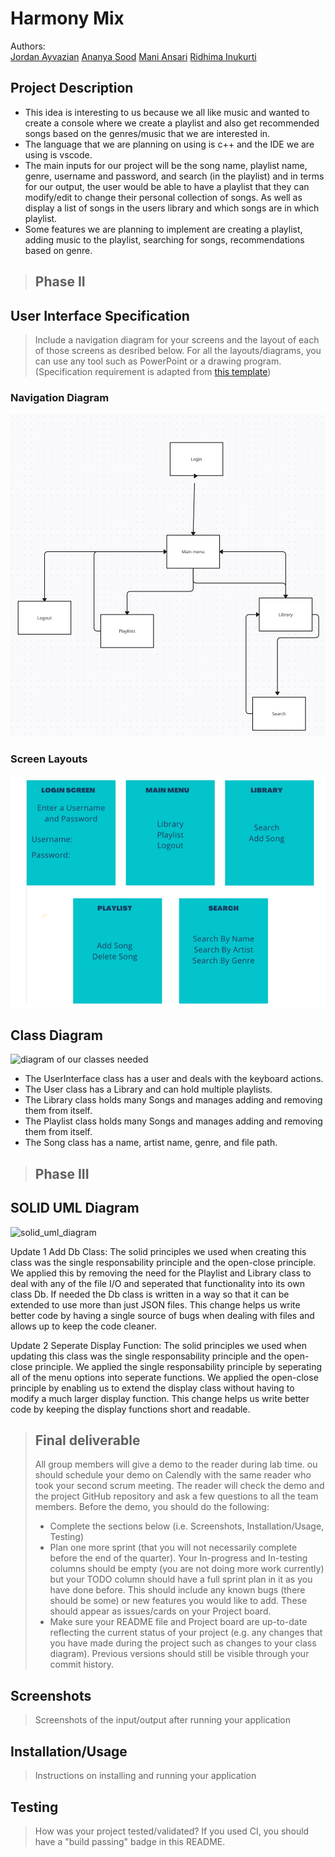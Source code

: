 # Harmony Mix
Authors:  
[Jordan Ayvazian](https://github.com/jorbo)
[Ananya Sood](https://github.com/ananyasood2)
[Mani Ansari](https://github.com/maniansari)
[Ridhima Inukurti](https://github.com/ridhimainukurti)  

## Project Description
 * This idea is interesting to us because we all like music and wanted to create a console where we create a playlist and also get recommended songs based on the genres/music that we are interested in.
 * The language that we are planning on using is c++ and the IDE we are using is vscode.
 * The main inputs for our project will be the song name, playlist name, genre, username and password, and search (in the playlist) and in terms for our output, the user would be able to have a playlist that they can modify/edit to change their personal collection of songs. As well as display a list of songs in the users library and which songs are in which playlist.
 * Some features we are planning to implement are creating a playlist, adding music to the playlist, searching for songs, recommendations based on genre.

 > ## Phase II
## User Interface Specification
 > Include a navigation diagram for your screens and the layout of each of those screens as desribed below. For all the layouts/diagrams, you can use any tool such as PowerPoint or a drawing program. (Specification requirement is adapted from [this template](https://redirect.cs.umbc.edu/~mgrass2/cmsc345/Template_UI.doc))

### Navigation Diagram
![Navigation diagram ](Navigationdia.png)
### Screen Layouts
![screen layouts](screenlayout.PNG)

## Class Diagram
![diagram of our classes needed](http://www.plantuml.com/plantuml/png/ZLFHQjmm47pNLoptKEoq1tas9IGjj0JASU3s0tJsnYSgIqQIMznm_zwLefDrDfYyhMPdHxDZwz4wRjpOIsP_2pLmmtje9BVsoJaZJgF3vqQhMln3k6UX0Ryi6dXbUnYfKBp72YnnLKVGcTipjaUY_TMcJOsF8CN9S3DLyEEj86YGV9B2Ebl17soSDf-F4Ndm0xeJgbXUyGc6XNO9x1ADrLfrmTZ252r8ekfmYtQe36OE_NHnSrSSFEHO6el75o7noDqvsI6b3iDCKMRgX3qbjMNdEsckm6zHUSRJeZ73iAibstE2VWcVNcGKPLOlMBx5s_QdJdr23-_RFuTAajMY9JMBt3JdBrCTXQBY5ZNBP7rP2Il-Mr8R7jfnaABX3hs9OA22EwezvQIrf0o_XWol_nfbcFx4HOnP8tsPD5UK-M4cre4OmyrCD5fP1nxuaBb5YGwtMHUMlRjdvT2yy0RXrOyBwoykolWOgy2Xm-grxJTVsuNvETZl7z9007OzLzEEy3lOtU_IjknQp8JGhwyhE2wKPL5gctIxb7SGLdX4rOwz_0y0)
+ The UserInterface class has a user and deals with the keyboard actions.
+ The User class has a Library and can hold multiple playlists.
+ The Library class holds many Songs and manages adding and removing them from itself.
+ The Playlist class holds many Songs and manages adding and removing them from itself.
+ The Song class has a name, artist name, genre, and file path.

 > ## Phase III
## SOLID UML Diagram
![solid_uml_diagram](http://www.plantuml.com/plantuml/png/ZLHDRzim3BtxLn0v37QT53qxGz1k1OOCRH4Wwww1RAk9C5aA97bRDlI_Zv8bnHzhq9lq-4W-Fek-rOOeqpOyqJ-OE1956gWuqVhE6CNArj1r9SMM_Q5maxW0F6kgu6-oW1OFWZIq08rSiKVeGFI1rXka_PAgZe4SE2iLKQS27he3GaTEJfnfemluIIiZrSUDHrOsGUwPICSjvd0SrSuWUVN2jbBidR2HA1mGYpuDmJqLwdpFNN8wR3NDc_kqU7rXd6w8EKGrIOuKbvDc0UomkrXj7Fc2DNjWdCTRvKRIAEzib1MB9WL6clNE8vODaRh-9aEyBWkukY_dhkJJ-mRkGndMbwp6ifeILHq-dRQ-K6ehNgRsJ9Wsos32xwoveA5kZvnLn50hmWd0wV1iAQMK7CtyxCmCRmlDZ2zlv6Sl4BzFp4kp_kLCt3gYTzdM6HfS0AwFDc0Z7tgoAQU6lfF-clGsRoqCLI-aelWi0A3RmiA5bWwOh9g7BwpR4i1oSdXUfrbtgfcs2Gzk2xsGvI3qI9XufABzVzJtVfiGcWyOyUdVb-xLMs--eYz5yPtmbYOv1bBlzSxwjJDov-UT_2jYqTnvjAE_xVHJMdmeOT-khrVO9maAeRjQXs6nM0LREs3M476Q8Nu5iviPX9npSYGi764RFh91-tHiUPar_EvMWqMIMohgjk7_0000)

Update 1 Add Db Class:
The solid principles we used when creating this class was the single responsability principle and the open-close principle. We applied this by removing the need for the Playlist and Library class to deal with any of the file I/O and seperated that functionality into its own class Db. If needed the Db class is written in a way so that it can be extended to use more than just JSON files. This change helps us write better code by having a single source of bugs when dealing with files and allows up to keep the code cleaner.  

Update 2 Seperate Display Function:
The solid principles we used when updating this class was the single responsability principle and the open-close principle. We applied the single responsability principle by seperating all of the menu options into seperate functions. We applied the open-close principle by enabling us to extend the display class without having to modify a much larger display function. This change helps us write better code by keeping the display functions short and readable.
 
 > ## Final deliverable
 > All group members will give a demo to the reader during lab time. ou should schedule your demo on Calendly with the same reader who took your second scrum meeting. The reader will check the demo and the project GitHub repository and ask a few questions to all the team members. 
 > Before the demo, you should do the following:
 > * Complete the sections below (i.e. Screenshots, Installation/Usage, Testing)
 > * Plan one more sprint (that you will not necessarily complete before the end of the quarter). Your In-progress and In-testing columns should be empty (you are not doing more work currently) but your TODO column should have a full sprint plan in it as you have done before. This should include any known bugs (there should be some) or new features you would like to add. These should appear as issues/cards on your Project board.
 > * Make sure your README file and Project board are up-to-date reflecting the current status of your project (e.g. any changes that you have made during the project such as changes to your class diagram). Previous versions should still be visible through your commit history. 
 
 ## Screenshots
 > Screenshots of the input/output after running your application
 ## Installation/Usage
 > Instructions on installing and running your application
 ## Testing
 > How was your project tested/validated? If you used CI, you should have a "build passing" badge in this README.
 
